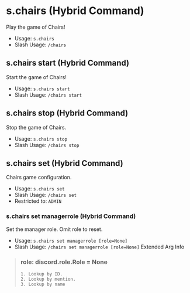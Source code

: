 # s.chairs (Hybrid Command)
Play the game of Chairs!<br/>
 - Usage: `s.chairs`
 - Slash Usage: `/chairs`
## s.chairs start (Hybrid Command)
Start the game of Chairs!<br/>
 - Usage: `s.chairs start`
 - Slash Usage: `/chairs start`
## s.chairs stop (Hybrid Command)
Stop the game of Chairs.<br/>
 - Usage: `s.chairs stop`
 - Slash Usage: `/chairs stop`
## s.chairs set (Hybrid Command)
Chairs game configuration.<br/>
 - Usage: `s.chairs set`
 - Slash Usage: `/chairs set`
 - Restricted to: `ADMIN`
### s.chairs set managerrole (Hybrid Command)
Set the manager role. Omit role to reset.<br/>
 - Usage: `s.chairs set managerrole [role=None]`
 - Slash Usage: `/chairs set managerrole [role=None]`
Extended Arg Info
> ### role: discord.role.Role = None
> 
> 
>     1. Lookup by ID.
>     2. Lookup by mention.
>     3. Lookup by name
> 
>     
